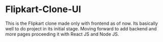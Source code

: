 # Flipkart-Clone-UI
This is the Flipkart clone made only with frontend as of now. Its basically well to do project in its initial stage. Moving forward to add backend and more pages proceeding it with React JS and Node JS.

